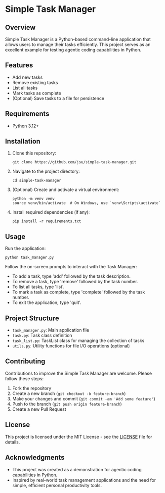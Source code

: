 # Simple Task Manager

## Overview

Simple Task Manager is a Python-based command-line application that allows users to manage their tasks efficiently. This project serves as an excellent example for testing agentic coding capabilities in Python.

## Features

- Add new tasks
- Remove existing tasks
- List all tasks
- Mark tasks as complete
- (Optional) Save tasks to a file for persistence

## Requirements

- Python 3.12+

## Installation

1. Clone this repository:
   ```
   git clone https://github.com/jsu/simple-task-manager.git
   ```

2. Navigate to the project directory:
   ```
   cd simple-task-manager
   ```

3. (Optional) Create and activate a virtual environment:
   ```
   python -m venv venv
   source venv/bin/activate  # On Windows, use `venv\Scripts\activate`
   ```

4. Install required dependencies (if any):
   ```
   pip install -r requirements.txt
   ```

## Usage

Run the application:

```
python task_manager.py
```

Follow the on-screen prompts to interact with the Task Manager:

- To add a task, type 'add' followed by the task description.
- To remove a task, type 'remove' followed by the task number.
- To list all tasks, type 'list'.
- To mark a task as complete, type 'complete' followed by the task number.
- To exit the application, type 'quit'.

## Project Structure

- `task_manager.py`: Main application file
- `task.py`: Task class definition
- `task_list.py`: TaskList class for managing the collection of tasks
- `utils.py`: Utility functions for file I/O operations (optional)

## Contributing

Contributions to improve the Simple Task Manager are welcome. Please follow these steps:

1. Fork the repository
2. Create a new branch (`git checkout -b feature-branch`)
3. Make your changes and commit (`git commit -am 'Add some feature'`)
4. Push to the branch (`git push origin feature-branch`)
5. Create a new Pull Request

## License

This project is licensed under the MIT License - see the [LICENSE](LICENSE) file for details.

## Acknowledgments

- This project was created as a demonstration for agentic coding capabilities in Python.
- Inspired by real-world task management applications and the need for simple, efficient personal productivity tools.